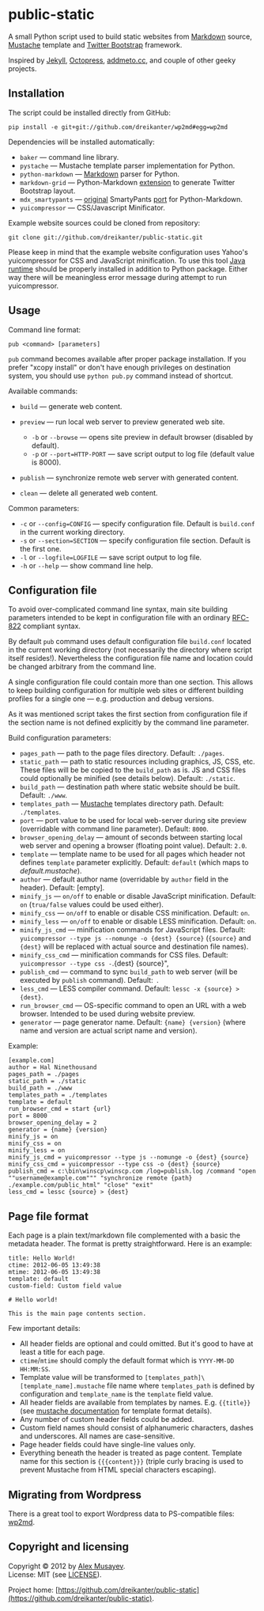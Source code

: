 # public-static

A small Python script used to build static websites from [Markdown](http://daringfireball.net/projects/markdown) source, [Mustache](http://mustache.github.com) template and [Twitter Bootstrap](http://getskeleton.com) framework.

Inspired by [Jekyll](http://jekyllrb.com), [Octopress](http://octopress.org), [addmeto.cc](https://github.com/bobuk/addmeto.cc), and couple of other geeky projects.

## Installation

The script could be installed directly from GitHub:

	pip install -e git+git://github.com/dreikanter/wp2md#egg=wp2md

Dependencies will be installed automatically:

* `baker` — command line library.
* `pystache` — Mustache template parser implementation for Python.
* `python-markdown` — [Markdown](http://daringfireball.net/projects/markdown/) parser for Python.
* `markdown-grid` — Python-Markdown [extension](https://github.com/dreikanter/markdown-grid) to generate Twitter Bootstrap layout.
* `mdx_smartypants` — [original](http://daringfireball.net/projects/smartypants/) SmartyPants [port](http://pypi.python.org/pypi/mdx_smartypants/) for Python-Markdown.
* `yuicompressor` — CSS/Javascript Minificator.

Example website sources could be cloned from repository:

	git clone git://github.com/dreikanter/public-static.git

Please keep in mind that the example website configuration uses Yahoo's yuicompressor for CSS and JavaScript minification. To use this tool [Java runtime](http://www.java.com/en/download/index.jsp) should be properly installed in addition to Python package. Either way there will be meaningless error message during attempt to run yuicompressor.

## Usage

Command line format:

	pub <command> [parameters]

`pub` command becomes available after proper package installation. If you prefer "xcopy install" or don't have enough privileges on destination system, you should use `python pub.py` command instead of shortcut.

Available commands:

* `build` — generate web content.
* `preview` — run local web server to preview generated web site.

	* `-b` or `--browse` — opens site preview in default browser (disabled by default).
	* `-p` or `--port=HTTP-PORT` — save script output to log file (default value is 8000).

* `publish` — synchronize remote web server with generated content.
* `clean` — delete all generated web content.

Common parameters:

* `-c` or `--config=CONFIG` — specify configuration file. Default is `build.conf` in the current working directory.
* `-s` or `--section=SECTION` — specify configuration file section. Default is the first one.
* `-l` or `--logfile=LOGFILE` — save script output to log file.
* `-h` or `--help` — show command line help.

## Configuration file

To avoid over-complicated command line syntax, main site building parameters intended to be kept in configuration file with an ordinary [RFC-822](http://www.ietf.org/rfc/rfc0822) compliant syntax.

By default `pub` command uses default configuration file `build.conf` located in the current working directory (not necessarily the directory where script itself resides!). Nevertheless the configuration file name and location could be changed arbitrary from the command line.

A single configuration file could contain more than one section. This allows to keep building configuration for multiple web sites or different building profiles for a single one — e.g. production and debug versions.

As it was mentioned script takes the first section from configuration file if the section name is not defined explicitly by the command line parameter. 

Build configuration parameters:

* `pages_path` — path to the page files directory. Default: `./pages`.
* `static_path` — path to static resources including graphics, JS, CSS, etc. These files will be be copied to the `build_path` as is. JS and CSS files could optionally be minified (see details below). Default: `./static`.
* `build_path` — destination path where static website should be built. Default: `./www`.
* `templates_path` — [Mustache](http://mustache.github.com) templates directory path. Default: `./templates`.
* `port` — port value to be used for local web-server during site preview (overridable with command line parameter). Default: `8000`.
* `browser_opening_delay` — amount of seconds between starting local web server and opening a browser (floating point value). Default: `2.0`.
* `template` — template name to be used for all pages which header not defines `template` parameter explicitly. Default: `default` (which maps to _default.mustache_).
* `author` — default author name (overridable by `author` field in the header). Default: [empty].
* `minify_js` — `on/off` to enable or disable JavaScript minification. Default: `on` (`trua/false` values could be used either).
* `minify_css` — `on/off` to enable or disable CSS minification. Default: `on`.
* `minify_less` — `on/off` to enable or disable LESS minification. Default: `on`.
* `minify_js_cmd` — minification commands for JavaScript files. Default: `yuicompressor --type js --nomunge -o {dest} {source}`  (`{source}` and `{dest}` will be replaced with actual source and destination file names).
* `minify_css_cmd` — minification commands for CSS files. Default: `yuicompressor --type css -`.{dest} {source}",
* `publish_cmd` — command to sync `build_path` to web server (will be executed by `publish` command). Default:` `.
* `less_cmd` — LESS compiler command. Default: `lessc -x {source} > {dest}`.
* `run_browser_cmd` — OS-specific command to open an URL with a web browser. Intended to be used during website preview.
* `generator` — page generator name. Default: `{name} {version}` (where name and version are actual script name and version).

Example:

	[example.com]
	author = Hal Ninethousand
	pages_path = ./pages
	static_path = ./static
	build_path = ./www
	templates_path = ./templates
	template = default
	run_browser_cmd = start {url}
	port = 8000
	browser_opening_delay = 2
	generator = {name} {version}
	minify_js = on
	minify_css = on
	minify_less = on
	minify_js_cmd = yuicompressor --type js --nomunge -o {dest} {source}
	minify_css_cmd = yuicompressor --type css -o {dest} {source}
	publish_cmd = c:\bin\winscp\winscp.com /log=publish.log /command "open ""username@example.com""" "synchronize remote {path} ./example.com/public_html" "close" "exit"
	less_cmd = lessc {source} > {dest}

## Page file format

Each page is a plain text/markdown file complemented with a basic the metadata header. The format is pretty straightforward. Here is an example:

	title: Hello World!
	ctime: 2012-06-05 13:49:38
	mtime: 2012-06-05 13:49:38
	template: default
	custom-field: Custom field value

	# Hello world!

	This is the main page contents section.

Few important details:

* All header fields are optional and could omitted. But it's good to have at least a title for each page.
* `ctime`/`mtime` should comply the default format which is `YYYY-MM-DD HH:MM:SS`.
* Template value will be transformed to `[templates_path]\[template_name].mustache` file name where `templates_path` is defined by configuration and `template_name` is the `template` field value.
* All header fields are available from templates by names. E.g. `{{title}}` (see [mustache documentation](http://mustache.github.com/mustache.5.html) for template format details).
* Any number of custom header fields could be added.
* Custom field names should consist of alphanumeric characters, dashes and underscores. All names are case-sensitive.
* Page header fields could have single-line values only.
* Everything beneath the header is treated as page content. Template name for this section is `{{{content}}}` (triple curly bracing is used to prevent Mustache from HTML special characters escaping).

## Migrating from Wordpress

There is a great tool to export Wordpress data to PS-compatible files: [wp2md](https://github.com/dreikanter/wp2md).

## Copyright and licensing

Copyright &copy; 2012 by [Alex Musayev](http://alex.musayev.com).  
License: MIT (see [LICENSE](https://raw.github.com/dreikanter/public-static/master/LICENSE)).

Project home: [https://github.com/dreikanter/public-static](https://github.com/dreikanter/public-static).  
